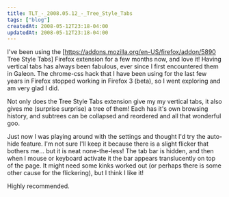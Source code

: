 ```yaml
---
title: TLT_-_2008.05.12_-_Tree_Style_Tabs
tags: ["blog"]
createdAt: 2008-05-12T23:18-04:00
updatedAt: 2008-05-12T23:18-04:00
---
```


I've been using the [https://addons.mozilla.org/en-US/firefox/addon/5890 Tree Style Tabs] Firefox extension for a few months now, and love it! Having vertical tabs has always been fabulous, ever since I first encountered them in Galeon. The chrome-css hack that I have been using for the last few years in Firefox stopped working in Firefox 3 (beta), so I went exploring and am very glad I did.

Not only does the Tree Style Tabs extension give my my vertical tabs, it also gives me (surprise surprise) a tree of them! Each has it's own browsing history, and subtrees can be collapsed and reordered and all that wonderful goo.

Just now I was playing around with the settings and thought I'd try the auto-hide feature. I'm not sure I'll keep it because there is a slight flicker that bothers me... but it is neat none-the-less! The tab bar is hidden, and then when I mouse or keyboard activate it the bar appears translucently on top of the page. It might need some kinks worked out (or perhaps there is some other cause for the flickering), but I think I like it!

Highly recommended.

